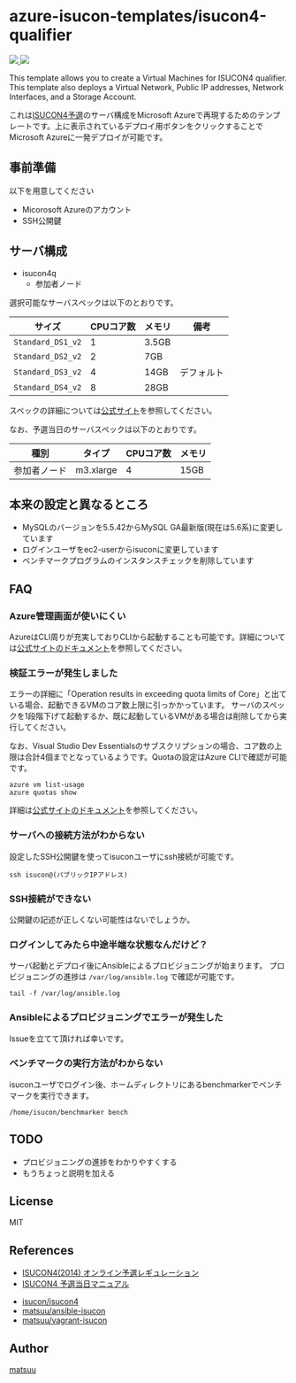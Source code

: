 # azure-isucon-templates/isucon4-qualifier

<a href="https://portal.azure.com/#create/Microsoft.Template/uri/https%3A%2F%2Fraw.githubusercontent.com%2Fmatsuu%2Fazure-isucon-templates%2Fmaster%2Fisucon4-qualifier%2Fazuredeploy.json" target="_blank">
    <img src="http://azuredeploy.net/deploybutton.png"/>
</a>
<a href="http://armviz.io/#/?load=https%3A%2F%2Fraw.githubusercontent.com%2Fmatsuu%2Fazure-isucon-templates%2Fmaster%2Fisucon4-qualifier%2Fazuredeploy.json" target="_blank">
    <img src="http://armviz.io/visualizebutton.png"/>
</a>

This template allows you to create a Virtual Machines for ISUCON4 qualifier. This template also deploys a Virtual Network, Public IP addresses, Network Interfaces, and a Storage Account.

これは[ISUCON4予選](http://isucon.net/archives/41252218.html)のサーバ構成をMicrosoft Azureで再現するためのテンプレートです。上に表示されているデプロイ用ボタンをクリックすることでMicrosoft Azureに一発デプロイが可能です。

## 事前準備

以下を用意してください

* Micorosoft Azureのアカウント
* SSH公開鍵

## サーバ構成

* isucon4q
    * 参加者ノード

選択可能なサーバスペックは以下のとおりです。

| サイズ            | CPUコア数 | メモリ | 備考       |
| ----------------- | --------- | ------ | ---------- |
| `Standard_DS1_v2` |         1 |  3.5GB |            |
| `Standard_DS2_v2` |         2 |    7GB |            |
| `Standard_DS3_v2` |         4 |   14GB | デフォルト |
| `Standard_DS4_v2` |         8 |   28GB |            |

スペックの詳細については[公式サイト](https://azure.microsoft.com/ja-jp/pricing/details/virtual-machines/linux/)を参照してください。

なお、予選当日のサーバスペックは以下のとおりです。

| 種別         | タイプ    | CPUコア数 | メモリ |
| ------------ | --------- | --------- | ------ |
| 参加者ノード | m3.xlarge |         4 |   15GB |

## 本来の設定と異なるところ

- MySQLのバージョンを5.5.42からMySQL GA最新版(現在は5.6系)に変更しています
- ログインユーザをec2-userからisuconに変更しています
- ベンチマークプログラムのインスタンスチェックを削除しています

## FAQ

### Azure管理画面が使いにくい

AzureはCLI周りが充実しておりCLIから起動することも可能です。詳細については[公式サイトのドキュメント](https://azure.microsoft.com/ja-jp/documentation/articles/virtual-machines-linux-cli-deploy-templates/)を参照してください。

### 検証エラーが発生しました

エラーの詳細に「Operation results in exceeding quota limits of Core」と出ている場合、起動できるVMのコア数上限に引っかかっています。
サーバのスペックを1段階下げて起動するか、既に起動しているVMがある場合は削除してから実行してください。

なお、Visual Studio Dev Essentialsのサブスクリプションの場合、コア数の上限は合計4個までとなっているようです。Quotaの設定はAzure CLIで確認が可能です。

    azure vm list-usage
    azure quotas show

詳細は[公式サイトのドキュメント](https://azure.microsoft.com/ja-jp/documentation/articles/resource-manager-common-deployment-errors/)を参照してください。

### サーバへの接続方法がわからない

設定したSSH公開鍵を使ってisuconユーザにssh接続が可能です。

    ssh isucon@(パブリックIPアドレス)

### SSH接続ができない

公開鍵の記述が正しくない可能性はないでしょうか。

### ログインしてみたら中途半端な状態なんだけど？

サーバ起動とデプロイ後にAnsibleによるプロビジョニングが始まります。
プロビジョニングの進捗は `/var/log/ansible.log` で確認が可能です。

    tail -f /var/log/ansible.log

### Ansibleによるプロビジョニングでエラーが発生した

Issueを立てて頂ければ幸いです。

### ベンチマークの実行方法がわからない

isuconユーザでログイン後、ホームディレクトリにあるbenchmarkerでベンチマークを実行できます。

    /home/isucon/benchmarker bench

## TODO

* プロビジョニングの進捗をわかりやすくする
* もうちょっと説明を加える

## License

MIT

## References

- [ISUCON4(2014) オンライン予選レギュレーション](http://isucon.net/archives/39979344.html)
- [ISUCON4 予選当日マニュアル](https://gist.github.com/mirakui/e394ed543415852d34a6)
* [isucon/isucon4](https://github.com/isucon/isucon4)
* [matsuu/ansible-isucon](https://github.com/matsuu/ansible-isucon)
* [matsuu/vagrant-isucon](https://github.com/matsuu/vagrant-isucon)

## Author

[matsuu](https://github.com/matsuu)
